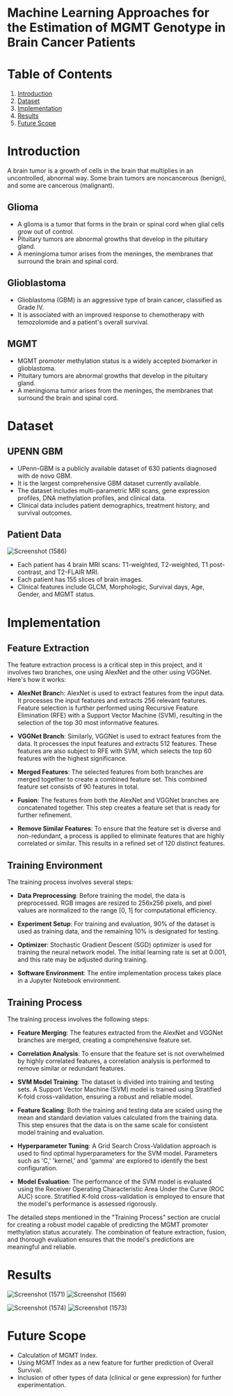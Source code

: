 # Machine Learning Approaches for the Estimation of MGMT Genotype in Brain Cancer Patients <br>

# Table of Contents
1. [Introduction](#Introduction)
2. [Dataset](#Dataset)
3. [Implementation](#Implementation)
4. [Results](#Results)
5. [Future Scope](#Future-Scope)

# Introduction
A brain tumor is a growth of cells in the brain that multiplies in an uncontrolled, abnormal way. Some brain tumors are noncancerous (benign), and some are cancerous (malignant).

## Glioma 
* A glioma is a tumor that forms in the brain or spinal cord when glial cells grow out of control.
* Pituitary tumors are abnormal growths that develop in the pituitary gland.
* A meningioma tumor arises from the meninges, the membranes that surround the brain and spinal cord.

## Glioblastoma
* Glioblastoma (GBM) is an aggressive type of brain cancer, classified as Grade IV.
* It is associated with an improved response to chemotherapy with temozolomide and a patient's overall survival.

## MGMT
* MGMT promoter methylation status is a widely accepted biomarker in glioblastoma.
* Pituitary tumors are abnormal growths that develop in the pituitary gland.
* A meningioma tumor arises from the meninges, the membranes that surround the brain and spinal cord.

# Dataset

## UPENN GBM
* UPenn-GBM is a publicly available dataset of 630 patients diagnosed with de novo GBM.
* It is the largest comprehensive GBM dataset currently available.
* The dataset includes multi-parametric MRI scans, gene expression profiles, DNA methylation profiles, and clinical data.
* Clinical data includes patient demographics, treatment history, and survival outcomes.

## Patient Data
![Screenshot (1586)](https://github.com/gelsonm/3D-BRAIN-MRI-DETECTION/assets/37416550/e8f32f20-ec6c-40fc-8c46-a4413875fe44)
* Each patient has 4 brain MRI scans: T1-weighted, T2-weighted, T1 post-contrast, and T2-FLAIR MRI.
* Each patient has 155 slices of brain images.
* Clinical features include GLCM, Morphologic, Survival days, Age, Gender, and MGMT status.

# Implementation
## Feature Extraction

The feature extraction process is a critical step in this project, and it involves two branches, one using AlexNet and the other using VGGNet. Here's how it works:

- **AlexNet Branc**h: AlexNet is used to extract features from the input data. It processes the input features and extracts 256 relevant features. Feature selection is further performed using Recursive Feature Elimination (RFE) with a Support Vector Machine (SVM), resulting in the selection of the top 30 most informative features.

- **VGGNet Branch**: Similarly, VGGNet is used to extract features from the data. It processes the input features and extracts 512 features. These features are also subject to RFE with SVM, which selects the top 60 features with the highest significance.

- **Merged Features**: The selected features from both branches are merged together to create a combined feature set. This combined feature set consists of 90 features in total.

- **Fusion**: The features from both the AlexNet and VGGNet branches are concatenated together. This step creates a feature set that is ready for further refinement.

- **Remove Similar Features**: To ensure that the feature set is diverse and non-redundant, a process is applied to eliminate features that are highly correlated or similar. This results in a refined set of 120 distinct features.

## Training Environment

The training process involves several steps:

* **Data Preprocessing**: Before training the model, the data is preprocessed. RGB images are resized to 256x256 pixels, and pixel values are normalized to the range [0, 1] for computational efficiency.

* **Experiment Setup**: For training and evaluation, 90% of the dataset is used as training data, and the remaining 10% is designated for testing.

* **Optimizer**: Stochastic Gradient Descent (SGD) optimizer is used for training the neural network model. The initial learning rate is set at 0.001, and this rate may be adjusted during training.

* **Software Environment**: The entire implementation process takes place in a Jupyter Notebook environment.

## Training Process

The training process involves the following steps:

* **Feature Merging**: The features extracted from the AlexNet and VGGNet branches are merged, creating a comprehensive feature set.

* **Correlation Analysis**: To ensure that the feature set is not overwhelmed by highly correlated features, a correlation analysis is performed to remove similar or redundant features.

* **SVM Model Training**: The dataset is divided into training and testing sets. A Support Vector Machine (SVM) model is trained using Stratified K-fold cross-validation, ensuring a robust and reliable model.

* **Feature Scaling**: Both the training and testing data are scaled using the mean and standard deviation values calculated from the training data. This step ensures that the data is on the same scale for consistent model training and evaluation.

* **Hyperparameter Tuning**: A Grid Search Cross-Validation approach is used to find optimal hyperparameters for the SVM model. Parameters such as 'C,' 'kernel,' and 'gamma' are explored to identify the best configuration.

* **Model Evaluation**: The performance of the SVM model is evaluated using the Receiver Operating Characteristic Area Under the Curve (ROC AUC) score. Stratified K-fold cross-validation is employed to ensure that the model's performance is assessed rigorously.

The detailed steps mentioned in the "Training Process" section are crucial for creating a robust model capable of predicting the MGMT promoter methylation status accurately. The combination of feature extraction, fusion, and thorough evaluation ensures that the model's predictions are meaningful and reliable.

# Results
![Screenshot (1571)](https://github.com/gelsonm/3D-BRAIN-MRI-DETECTION/assets/37416550/9bdd8543-0cec-4900-86a7-47dba593aeb9)
![Screenshot (1569)](https://github.com/gelsonm/3D-BRAIN-MRI-DETECTION/assets/37416550/efeca190-0397-4f89-ba56-d63d7adaaf24)

![Screenshot (1574)](https://github.com/gelsonm/3D-BRAIN-MRI-DETECTION/assets/37416550/53467858-5111-4445-b47b-a23a88faf2d3)
![Screenshot (1573)](https://github.com/gelsonm/3D-BRAIN-MRI-DETECTION/assets/37416550/5dfc21b2-eb88-4108-bca1-0fb25427eea9)



# Future Scope
* Calculation of MGMT Index.
* Using MGMT Index as a new feature for further prediction of Overall Survival.
* Inclusion of other types of data (clinical or gene expression) for further experimentation.
  
